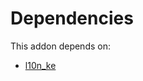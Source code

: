 # Dependencies

This addon depends on:

- [l10n_ke](https://github.com/bringout/oca-ocb-l10n_me-africa/tree/74d0dbb78d55fb8ba7d1ca9dcea25c84c78a5416/odoo-bringout-oca-ocb-l10n_ke)
